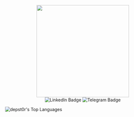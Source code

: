 
<div id="header" align="center">
  <img src="https://media1.giphy.com/media/v1.Y2lkPTc5MGI3NjExazNlc2JraWloMmIxM241OGtsc2tkZDNxaTI0MXlhd29qMTd6ZThyZiZlcD12MV9pbnRlcm5hbF9naWZfYnlfaWQmY3Q9Zw/78XCFBGOlS6keY1Bil/giphy.gif" width="300"/>
</div>
<div id="badges" align="center">
  <a href="your-linkedin-URL" style="text-decoration:none">
    <img src="https://img.shields.io/badge/LinkedIn-blue?style=for-the-badge&logo=linkedin&logoColor=white" alt="LinkedIn Badge"/>
  </a>
  <a href="https://t.me/depstor_1" style="text-decoration:none">
    <img src="https://img.shields.io/badge/Telegram-blue?style=for-the-badge&logo=telegram&logoColor=white" alt="Telegram Badge"/>
  </a>
</div>
<div id="visit" align="center">
  <img src="https://komarev.com/ghpvc/?username=depst0r&style=flat-square&color=red" alt=""/>
</div>
<div id="leng">

![depst0r's Top Languages](https://github-readme-stats.vercel.app/api/top-langs/?username=depst0r&theme=dark&show_icons=true&hide_border=true&layout=compact)
</div>

